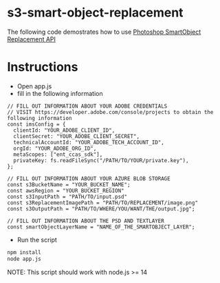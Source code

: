 # s3-smart-object-replacement
The following code demostrates how to use <a href="https://developer.adobe.com/photoshop/photoshop-api-docs/api/#operation/smartObject">Photoshop SmartObject Replacement API</a>

# Instructions
* Open app.js
* fill in the following information
```node
// FILL OUT INFORMATION ABOUT YOUR ADOBE CREDENTIALS
// VISIT https://developer.adobe.com/console/projects to obtain the following information
const imsConfig = {
  clientId: "YOUR_ADOBE_CLIENT_ID",
  clientSecret: "YOUR_ADOBE_CLIENT_SECRET",
  technicalAccountId: "YOUR_ADOBE_TECH_ACCOUNT_ID",
  orgId: "YOUR_ADOBE_ORG_ID",
  metaScopes: ["ent_ccas_sdk"],
  privateKey: fs.readFileSync("/PATH/TO/YOUR/private.key"),
};

// FILL OUT INFORMATION ABOUT YOUR AZURE BLOB STORAGE
const s3BucketName = "YOUR_BUCKET_NAME";
const awsRegion = "YOUR_BUCKET_REGION"
const s3InputPath = "PATH/TO/input.psd"
const s3ReplacementImagePath = "PATH/TO/REPLACEMENT/image.png"
const s3OutputPath = "PATH/TO/WHERE/YOU/WANT/THE/output.jpg";

// FILL OUT INFORMATION ABOUT THE PSD AND TEXTLAYER
const smartObjectLayerName = "NAME_OF_THE_SMARTOBJECT_LAYER";
```
* Run the script
```bash
npm install
node app.js
```
NOTE: This script should work with node.js >= 14